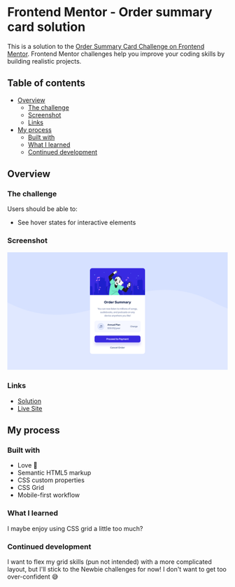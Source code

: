 # Frontend Mentor - Order summary card solution

This is a solution to the [Order Summary Card Challenge on Frontend Mentor](https://www.frontendmentor.io/challenges/order-summary-component-QlPmajDUj). Frontend Mentor challenges help you improve your coding skills by building realistic projects. 

## Table of contents

- [Overview](#overview)
  - [The challenge](#the-challenge)
  - [Screenshot](#screenshot)
  - [Links](#links)
- [My process](#my-process)
  - [Built with](#built-with)
  - [What I learned](#what-i-learned)
  - [Continued development](#continued-development)

## Overview

### The challenge

Users should be able to:

- See hover states for interactive elements

### Screenshot

![Order Summary Card Solution](./screenshot.png)

### Links

- [Solution](https://github.com/VasJM/order-summary-component)
- [Live Site](https://your-live-site-url.com)

## My process

### Built with

- Love 💖
- Semantic HTML5 markup
- CSS custom properties
- CSS Grid
- Mobile-first workflow

### What I learned

I maybe enjoy using CSS grid a little too much? 

### Continued development

I want to flex my grid skills (pun not intended) with a more complicated layout, but I'll stick to the Newbie challenges for now! I don't want to get too over-confident 😅